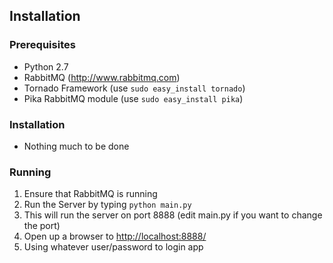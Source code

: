 ## Installation

### Prerequisites

* Python 2.7
* RabbitMQ (<http://www.rabbitmq.com>)
* Tornado Framework (use `sudo easy_install tornado`)
* Pika RabbitMQ module (use `sudo easy_install pika`)

### Installation
* Nothing much to be done

### Running
1. Ensure that RabbitMQ is running
2. Run the Server by typing `python main.py`
3. This will run the server on port 8888  (edit main.py if you want to change the port)
4. Open up a browser to <http://localhost:8888/>
5. Using whatever user/password to login app

